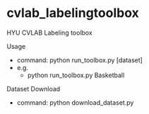 # cvlab_labelingtoolbox
HYU CVLAB Labeling toolbox

Usage
- command: python run_toolbox.py [dataset]
- e.g.
  - python run_toolbox.py Basketball
  
Dataset Download
- command: python download_dataset.py
